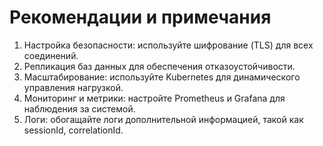 # Рекомендации и примечания

1. Настройка безопасности: используйте шифрование (TLS) для всех соединений.
2. Репликация баз данных для обеспечения отказоустойчивости.
3. Масштабирование: используйте Kubernetes для динамического управления нагрузкой.
4. Мониторинг и метрики: настройте Prometheus и Grafana для наблюдения за системой.
5. Логи: обогащайте логи дополнительной информацией, такой как sessionId, correlationId.
